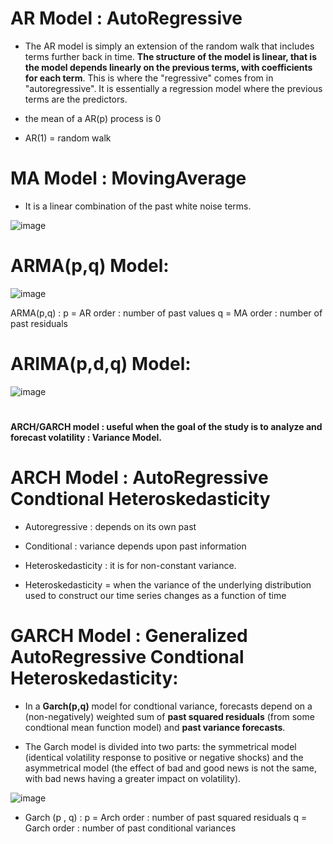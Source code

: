 # AR Model : AutoRegressive

- The AR model is simply an extension of the random walk that includes terms further back in time. 
**The structure of the model is linear, that is the model depends linearly on the previous terms, with coefficients for each term**. This is where the "regressive" comes from in "autoregressive". It is essentially a regression model where the previous terms are the predictors.

- the mean of a AR(p) process is 0
- AR(1) = random walk


# MA Model : MovingAverage

- It is a linear combination of the past white noise terms.


![image](https://github.com/Eliegautie/Forecasting-models/assets/105276166/2e50f8a4-083b-4166-b6d7-9a32b8d9422f)

#
#



# ARMA(p,q) Model:


![image](https://github.com/Eliegautie/Forecasting-models/assets/105276166/7fc4f65d-3ced-4ae8-bcd9-abdb73244a82)


ARMA(p,q) : p = AR order : number of past values
            q = MA order : number of past residuals
            
#
#


# ARIMA(p,d,q) Model:


![image](https://github.com/Eliegautie/Forecasting-models/assets/105276166/9012d249-25a3-4526-80c2-8f3bfcc7ddac)


#
#



**ARCH/GARCH model : useful when the goal of the study is to analyze and forecast volatility :  Variance Model.**


# ARCH Model : AutoRegressive Condtional Heteroskedasticity

- Autoregressive : depends on its own past
- Conditional : variance depends upon past information
- Heteroskedasticity : it is for non-constant variance.

- Heteroskedasticity = when the variance of the underlying distribution used to construct our time series changes as a function of time

#
#


# GARCH Model : Generalized AutoRegressive Condtional Heteroskedasticity:


- In a **Garch(p,q)** model for condtional variance, forecasts depend on a (non-negatively) weighted sum of **past squared residuals** (from some condtional mean function model) and **past variance forecasts**.

- The Garch model is divided into two parts: the symmetrical model (identical volatility response to positive or negative shocks) and the asymmetrical model (the effect of bad and good news is not the same, with bad news having a greater impact on volatility).



![image](https://github.com/Eliegautie/Forecasting-models/assets/105276166/c3cbd69a-71a6-4fe4-b2d5-5d179804b47f)


- Garch (p , q) : p = Arch order : number of past squared residuals
                  q = Garch order : number of past conditional variances







